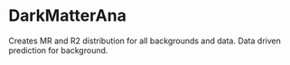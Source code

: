 DarkMatterAna
=============

Creates MR and R2 distribution for all backgrounds and data. Data driven prediction for background.
